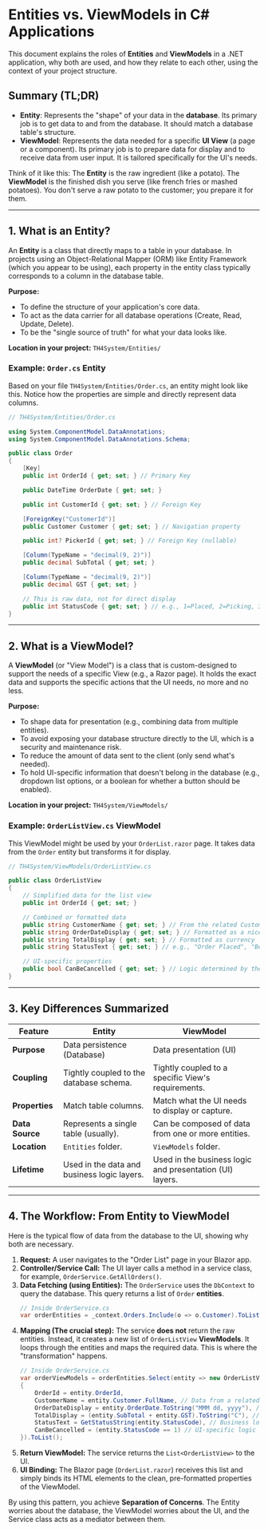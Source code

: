 
# Entities vs. ViewModels in C# Applications

This document explains the roles of **Entities** and **ViewModels** in a .NET application, why both are used, and how they relate to each other, using the context of your project structure.

## Summary (TL;DR)

*   **Entity**: Represents the "shape" of your data in the **database**. Its primary job is to get data to and from the database. It should match a database table's structure.
*   **ViewModel**: Represents the data needed for a specific **UI View** (a page or a component). Its primary job is to prepare data for display and to receive data from user input. It is tailored specifically for the UI's needs.

Think of it like this: The **Entity** is the raw ingredient (like a potato). The **ViewModel** is the finished dish you serve (like french fries or mashed potatoes). You don't serve a raw potato to the customer; you prepare it for them.

---

## 1. What is an Entity?

An **Entity** is a class that directly maps to a table in your database. In projects using an Object-Relational Mapper (ORM) like Entity Framework (which you appear to be using), each property in the entity class typically corresponds to a column in the database table.

**Purpose:**
*   To define the structure of your application's core data.
*   To act as the data carrier for all database operations (Create, Read, Update, Delete).
*   To be the "single source of truth" for what your data looks like.

**Location in your project:** `TH4System/Entities/`

### Example: `Order.cs` Entity

Based on your file `TH4System/Entities/Order.cs`, an entity might look like this. Notice how the properties are simple and directly represent data columns.

```csharp
// TH4System/Entities/Order.cs

using System.ComponentModel.DataAnnotations;
using System.ComponentModel.DataAnnotations.Schema;

public class Order
{
    [Key]
    public int OrderId { get; set; } // Primary Key

    public DateTime OrderDate { get; set; }

    public int CustomerId { get; set; } // Foreign Key

    [ForeignKey("CustomerId")]
    public Customer Customer { get; set; } // Navigation property

    public int? PickerId { get; set; } // Foreign Key (nullable)

    [Column(TypeName = "decimal(9, 2)")]
    public decimal SubTotal { get; set; }

    [Column(TypeName = "decimal(9, 2)")]
    public decimal GST { get; set; }

    // This is raw data, not for direct display
    public int StatusCode { get; set; } // e.g., 1=Placed, 2=Picking, 3=Ready
}
```

---

## 2. What is a ViewModel?

A **ViewModel** (or "View Model") is a class that is custom-designed to support the needs of a specific View (e.g., a Razor page). It holds the exact data and supports the specific actions that the UI needs, no more and no less.

**Purpose:**
*   To shape data for presentation (e.g., combining data from multiple entities).
*   To avoid exposing your database structure directly to the UI, which is a security and maintenance risk.
*   To reduce the amount of data sent to the client (only send what's needed).
*   To hold UI-specific information that doesn't belong in the database (e.g., dropdown list options, or a boolean for whether a button should be enabled).

**Location in your project:** `TH4System/ViewModels/`

### Example: `OrderListView.cs` ViewModel

This ViewModel might be used by your `OrderList.razor` page. It takes data from the `Order` entity but transforms it for display.

```csharp
// TH4System/ViewModels/OrderListView.cs

public class OrderListView
{
    // Simplified data for the list view
    public int OrderId { get; set; }

    // Combined or formatted data
    public string CustomerName { get; set; } // From the related Customer entity
    public string OrderDateDisplay { get; set; } // Formatted as a nice string
    public string TotalDisplay { get; set; } // Formatted as currency
    public string StatusText { get; set; } // e.g., "Order Placed", "Being Picked"

    // UI-specific properties
    public bool CanBeCancelled { get; set; } // Logic determined by the system
}
```

---

## 3. Key Differences Summarized

| Feature          | Entity                                       | ViewModel                                                |
| ---------------- | -------------------------------------------- | -------------------------------------------------------- |
| **Purpose**      | Data persistence (Database)                  | Data presentation (UI)                                   |
| **Coupling**     | Tightly coupled to the database schema.      | Tightly coupled to a specific View's requirements.       |
| **Properties**   | Match table columns.                         | Match what the UI needs to display or capture.           |
| **Data Source**  | Represents a single table (usually).         | Can be composed of data from one or more entities.       |
| **Location**     | `Entities` folder.                           | `ViewModels` folder.                                     |
| **Lifetime**     | Used in the data and business logic layers.  | Used in the business logic and presentation (UI) layers. |

---

## 4. The Workflow: From Entity to ViewModel

Here is the typical flow of data from the database to the UI, showing why both are necessary.

1.  **Request:** A user navigates to the "Order List" page in your Blazor app.
2.  **Controller/Service Call:** The UI layer calls a method in a service class, for example, `OrderService.GetAllOrders()`.
3.  **Data Fetching (using Entities):** The `OrderService` uses the `DbContext` to query the database. This query returns a list of `Order` **entities**.
    ```csharp
    // Inside OrderService.cs
    var orderEntities = _context.Orders.Include(o => o.Customer).ToList();
    ```
4.  **Mapping (The crucial step):** The service **does not** return the raw entities. Instead, it creates a new list of `OrderListView` **ViewModels**. It loops through the entities and maps the required data. This is where the "transformation" happens.
    ```csharp
    // Inside OrderService.cs
    var orderViewModels = orderEntities.Select(entity => new OrderListView
    {
        OrderId = entity.OrderId,
        CustomerName = entity.Customer.FullName, // Data from a related entity
        OrderDateDisplay = entity.OrderDate.ToString("MMM dd, yyyy"), // Formatting
        TotalDisplay = (entity.SubTotal + entity.GST).ToString("C"), // Calculation & Formatting
        StatusText = GetStatusString(entity.StatusCode), // Business logic
        CanBeCancelled = (entity.StatusCode == 1) // UI-specific logic
    }).ToList();
    ```
5.  **Return ViewModel:** The service returns the `List<OrderListView>` to the UI.
6.  **UI Binding:** The Blazor page (`OrderList.razor`) receives this list and simply binds its HTML elements to the clean, pre-formatted properties of the ViewModel.

By using this pattern, you achieve **Separation of Concerns**. The Entity worries about the database, the ViewModel worries about the UI, and the Service class acts as a mediator between them.

